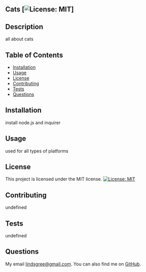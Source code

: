 
  ## Cats    [![License: MIT](https://img.shields.io/badge/License-MIT-yellow.svg)]  
  
  ## Description
  all about cats
  
  ## Table of Contents
  - [Installation](#installation)
  - [Usage](#usage)
  - [License](#license)
  - [Contributing](#contributing)
  - [Tests](#tests)
  - [Questions](#questions)
  
  ## Installation
  install node.js and inquirer
  
  ## Usage
  used for all types of platforms
  
  ## License
  This project is licensed under the MIT license.
[![License: MIT](https://img.shields.io/badge/License-MIT-yellow.svg)](https://opensource.org/licenses/MIT)  
  
  ## Contributing
  undefined
  
  ## Tests
  undefined
  
  ## Questions
  My email [lindsgree@gmail.com](mailto:lindsgree@gmail.com). You can also find me on [GitHub](https://github.com/lindsayagreen).
  